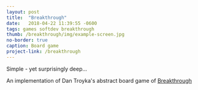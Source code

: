 ```yaml
---
layout: post
title:  "Breakthrough"
date:   2018-04-22 11:39:55 -0600
tags: games softdev breakthrough
thumb: /breakthrough/img/example-screen.jpg
no-border: true
caption: Board game
project-link: /breakthrough
---
```

Simple - yet surprisingly deep...<!--more-->

An implementation of Dan Troyka's abstract board game of <a href="https://boardgamegeek.com/boardgame/3825/breakthrough" target="_blank">Breakthrough</a>
